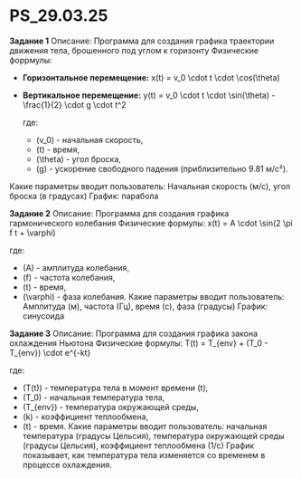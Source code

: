 # PS_29.03.25
**Задание 1**
Описание: Программа для создания графика траектории движения тела, брошенного под углом к горизонту
Физические форрмулы: 
*   **Горизонтальное перемещение:**
    x(t) = v_0 \cdot t \cdot \cos(\theta)
*   **Вертикальное перемещение:**
    y(t) = v_0 \cdot t \cdot \sin(\theta) - \frac{1}{2} \cdot g \cdot t^2
    
    где:
    *   \(v_0\) - начальная скорость,
    *   \(t\) - время,
    *   \(\theta\) - угол броска,
    *   \(g\) - ускорение свободного падения (приблизительно 9.81 м/с²).

Какие параметры вводит пользователь: Начальная скорость (м/с), угол броска (в градусах)
График: парабола

**Задание 2**
Описание:  Программа для создания графика гармонического колебания
Физические формулы:
x(t) = A \cdot \sin(2 \pi f t + \varphi)

где:
*   \(A\) - амплитуда колебания,
*   \(f\) - частота колебания,
*   \(t\) - время,
*   \(\varphi\) - фаза колебания.
Какие параметры вводит пользователь: Амплитуда (м), частота (Гц), время (с), фаза (градусы)
График: синусоида

**Задание 3**
Описание: Программа для создания графика закона охлаждения Ньютона 
Физические формулы:
T(t) = T_{env} + (T_0 - T_{env}) \cdot e^{-kt}

где:
*   \(T(t)\) - температура тела в момент времени \(t\),
*   \(T_0\) - начальная температура тела,
*   \(T_{env}\) - температура окружающей среды,
*   \(k\) - коэффициент теплообмена,
*   \(t\) - время.
Какие параметры вводит пользователь: начальная температура (градусы Цельсия), температура окружающей среды (градусы Цельсия), коэффициент теплообмена (1/с)
График показывает, как температура тела изменяется со временем в процессе охлаждения.
